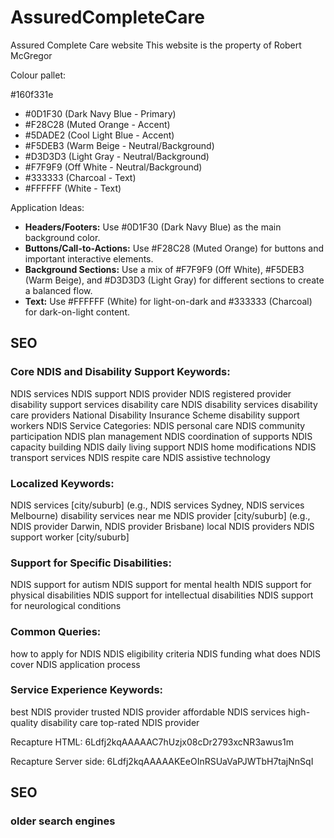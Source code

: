 # AssuredCompleteCare
Assured Complete Care website
This website is the property of Robert McGregor


Colour pallet:

#160f331e

- #0D1F30 (Dark Navy Blue - Primary)
- #F28C28 (Muted Orange - Accent)
- #5DADE2 (Cool Light Blue - Accent)
- #F5DEB3 (Warm Beige - Neutral/Background)
- #D3D3D3 (Light Gray - Neutral/Background)
- #F7F9F9 (Off White - Neutral/Background)
- #333333 (Charcoal - Text)
- #FFFFFF (White - Text)


Application Ideas:
- **Headers/Footers:** Use #0D1F30 (Dark Navy Blue) as the main background color.
- **Buttons/Call-to-Actions:** Use #F28C28 (Muted Orange) for buttons and important interactive elements.
- **Background Sections:** Use a mix of #F7F9F9 (Off White), #F5DEB3 (Warm Beige), and #D3D3D3 (Light Gray) for different sections to create a balanced flow.
- **Text:** Use #FFFFFF (White) for light-on-dark and #333333 (Charcoal) for dark-on-light content.

## SEO

### Core NDIS and Disability Support Keywords:
NDIS services
NDIS support
NDIS provider
NDIS registered provider
disability support services
disability care
NDIS disability services
disability care providers
National Disability Insurance Scheme
disability support workers
NDIS Service Categories:
NDIS personal care
NDIS community participation
NDIS plan management
NDIS coordination of supports
NDIS capacity building
NDIS daily living support
NDIS home modifications
NDIS transport services
NDIS respite care
NDIS assistive technology

### Localized Keywords:
NDIS services [city/suburb] (e.g., NDIS services Sydney, NDIS services Melbourne)
disability services near me
NDIS provider [city/suburb] (e.g., NDIS provider Darwin, NDIS provider Brisbane)
local NDIS providers
NDIS support worker [city/suburb]

### Support for Specific Disabilities:
NDIS support for autism
NDIS support for mental health
NDIS support for physical disabilities
NDIS support for intellectual disabilities
NDIS support for neurological conditions

### Common Queries:
how to apply for NDIS
NDIS eligibility criteria
NDIS funding
what does NDIS cover
NDIS application process

### Service Experience Keywords:
best NDIS provider
trusted NDIS provider
affordable NDIS services
high-quality disability care
top-rated NDIS provider

Recapture HTML: 6Ldfj2kqAAAAAC7hUzjx08cDr2793xcNR3awus1m

Recapture Server side: 6Ldfj2kqAAAAAKEeOInRSUaVaPJWTbH7tajNnSqI

## SEO 
### older search engines
<!-- Meta Keywords Index -->
<meta name="keywords" content="NDIS services, disability support, NDIS provider, disability care, Bluegum Ability Services, NDIS registered provider, National Disability Insurance Scheme, disability care provider, disability support services, Darwin, Tennant Creek, Palmerston, Townsvile, NT, QLD">

<!-- Meta Keywords Gallery-->
<meta name="keywords" content="photos, gallery, NDIS services photos, disability support photos, disability care photos, Bluegum Ability Services photos">

<!-- Meta Keywords Contact-->
<meta name="keywords" content="contact Bluegum, call Bluegum, contact local NDIS services provider, disability support provider contact, Bluegum Services contact">